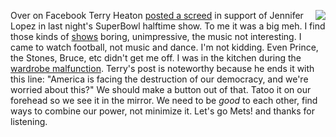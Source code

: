 <img src="http://scripting.com/images/2020/02/03/jenniferLopez.png" border="0" align="right">Over on Facebook Terry Heaton <a href="http://scripting.com/images/2020/02/03/terry.png">posted a screed</a> in support of Jennifer Lopez in last night's SuperBowl halftime show. To me it was a big meh. I find those kinds of <a href="https://en.wikipedia.org/wiki/List_of_Super_Bowl_halftime_shows#1960s">shows</a> boring, unimpressive, the music not interesting. I came to watch football, not music and dance. I'm not kidding. Even Prince, the Stones, Bruce, etc didn't get me off. I was in the kitchen during the <a href="https://en.wikipedia.org/wiki/Wardrobe_malfunction">wardrobe malfunction</a>. Terry's post is noteworthy because he ends it with this line: "America is facing the destruction of our democracy, and we're worried about this?" We should make a button out of that. Tatoo it on our forehead so we see it in the mirror. We need to be <i>good</i> to each other, find ways to combine our power, not minimize it. Let's go Mets! and thanks for listening. 
